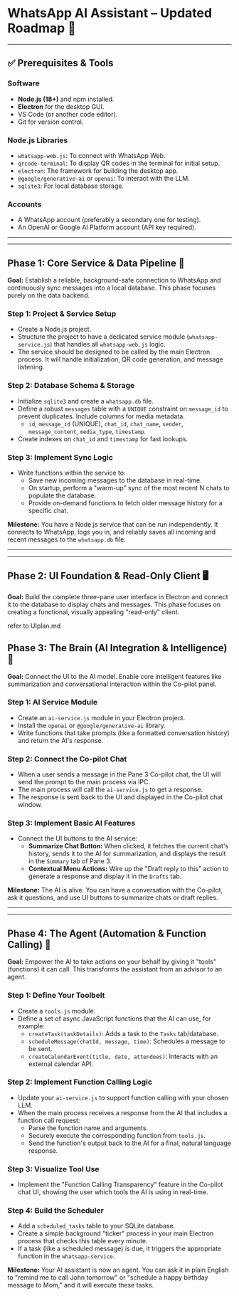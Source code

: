 # WhatsApp AI Assistant – Updated Roadmap 🚀

---

## ✅ Prerequisites & Tools

### Software

* **Node.js (18+)** and npm installed.
* **Electron** for the desktop GUI.
* VS Code (or another code editor).
* Git for version control.

### Node.js Libraries

* `whatsapp-web.js`: To connect with WhatsApp Web.
* `qrcode-terminal`: To display QR codes in the terminal for initial setup.
* `electron`: The framework for building the desktop app.
* `@google/generative-ai` or `openai`: To interact with the LLM.
* `sqlite3`: For local database storage.

### Accounts

* A WhatsApp account (preferably a secondary one for testing).
* An OpenAI or Google AI Platform account (API key required).

---
---

## Phase 1: Core Service & Data Pipeline 🧱

**Goal:** Establish a reliable, background-safe connection to WhatsApp and continuously sync messages into a local database. This phase focuses purely on the data backend.

### Step 1: Project & Service Setup

* Create a Node.js project.
* Structure the project to have a dedicated service module (`whatsapp-service.js`) that handles all `whatsapp-web.js` logic.
* The service should be designed to be called by the main Electron process. It will handle initialization, QR code generation, and message listening.

### Step 2: Database Schema & Storage

* Initialize `sqlite3` and create a `whatsapp.db` file.
* Define a robust `messages` table with a `UNIQUE` constraint on `message_id` to prevent duplicates. Include columns for media metadata.
    * `id`, `message_id` (UNIQUE), `chat_id`, `chat_name`, `sender`, `message_content`, `media_type`, `timestamp`.
* Create indexes on `chat_id` and `timestamp` for fast lookups.

### Step 3: Implement Sync Logic

* Write functions within the service to:
    * Save new incoming messages to the database in real-time.
    * On startup, perform a "warm-up" sync of the most recent N chats to populate the database.
    * Provide on-demand functions to fetch older message history for a specific chat.

**Milestone:** You have a Node.js service that can be run independently. It connects to WhatsApp, logs you in, and reliably saves all incoming and recent messages to the `whatsapp.db` file.

---
---

## Phase 2: UI Foundation & Read-Only Client 🖥️

**Goal:** Build the complete three-pane user interface in Electron and connect it to the database to display chats and messages. This phase focuses on creating a functional, visually appealing "read-only" client.

refer to UIplan.md

## Phase 3: The Brain (AI Integration & Intelligence) 🧠

**Goal:** Connect the UI to the AI model. Enable core intelligent features like summarization and conversational interaction within the Co-pilot panel.

### Step 1: AI Service Module

* Create an `ai-service.js` module in your Electron project.
* Install the `openai` or `@google/generative-ai` library.
* Write functions that take prompts (like a formatted conversation history) and return the AI's response.

### Step 2: Connect the Co-pilot Chat

* When a user sends a message in the Pane 3 Co-pilot chat, the UI will send the prompt to the main process via IPC.
* The main process will call the `ai-service.js` to get a response.
* The response is sent back to the UI and displayed in the Co-pilot chat window.

### Step 3: Implement Basic AI Features

* Connect the UI buttons to the AI service:
    * **Summarize Chat Button:** When clicked, it fetches the current chat's history, sends it to the AI for summarization, and displays the result in the `Summary` tab of Pane 3.
    * **Contextual Menu Actions:** Wire up the "Draft reply to this" action to generate a response and display it in the `Drafts` tab.

**Milestone:** The AI is alive. You can have a conversation with the Co-pilot, ask it questions, and use UI buttons to summarize chats or draft replies.

---
---

## Phase 4: The Agent (Automation & Function Calling) 🚀

**Goal:** Empower the AI to take actions on your behalf by giving it "tools" (functions) it can call. This transforms the assistant from an advisor to an agent.

### Step 1: Define Your Toolbelt

* Create a `tools.js` module.
* Define a set of async JavaScript functions that the AI can use, for example:
    * `createTask(taskDetails)`: Adds a task to the `Tasks` tab/database.
    * `scheduleMessage(chatId, message, time)`: Schedules a message to be sent.
    * `createCalendarEvent(title, date, attendees)`: Interacts with an external calendar API.

### Step 2: Implement Function Calling Logic

* Update your `ai-service.js` to support function calling with your chosen LLM.
* When the main process receives a response from the AI that includes a function call request:
    * Parse the function name and arguments.
    * Securely execute the corresponding function from `tools.js`.
    * Send the function's output back to the AI for a final, natural language response.

### Step 3: Visualize Tool Use

* Implement the "Function Calling Transparency" feature in the Co-pilot chat UI, showing the user which tools the AI is using in real-time.

### Step 4: Build the Scheduler

* Add a `scheduled_tasks` table to your SQLite database.
* Create a simple background "ticker" process in your main Electron process that checks this table every minute.
* If a task (like a scheduled message) is due, it triggers the appropriate function in the `whatsapp-service`.

**Milestone:** Your AI assistant is now an agent. You can ask it in plain English to "remind me to call John tomorrow" or "schedule a happy birthday message to Mom," and it will execute these tasks.